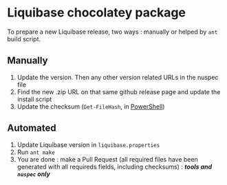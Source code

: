 # Liquibase chocolatey package

To prepare a new Liquibase release, two ways : manually or helped by
`ant` build script.

## Manually


1. Update the version. Then any other version related URLs in the nuspec file
2. Find the new .zip URL on that same github release page and update the install script
3. Update the checksum (`Get-FileHash`, in [PowerShell](https://docs.microsoft.com/en-us/powershell/module/microsoft.powershell.utility/get-filehash?view=powershell-6))

## Automated

1. Update Liquibase version in `liquibase.properties`
2. Run `ant make`
3. You are done : make a Pull Request (all required files have been generated
with all requireds fields, including checksums) : ***tools and `nuspec` only***